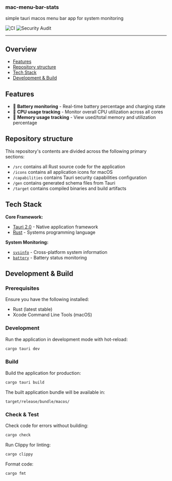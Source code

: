 <h3>mac-menu-bar-stats</h3>
<p>simple tauri macos menu bar app for system monitoring</p>

![CI](https://github.com/larskemper/macos-menu-bar-stats/actions/workflows/ci.yml/badge.svg)
![Security Audit](https://github.com/larskemper/macos-menu-bar-stats/actions/workflows/security.yml/badge.svg)

---

## Overview

- [Features](#features)
- [Repository structure](#repository-structure)
- [Tech Stack](#tech-stack)
- [Development & Build](#development--build)

## Features

- 🔋 **Battery monitoring** - Real-time battery percentage and charging state
- 🧠 **CPU usage tracking** - Monitor overall CPU utilization across all cores
- 💾 **Memory usage tracking** - View used/total memory and utilization percentage

## Repository structure

This repository's contents are divided across the following primary sections:

- `/src` contains all Rust source code for the application
- `/icons` contains all application icons for macOS
- `/capabilities` contains Tauri security capabilities configuration
- `/gen` contains generated schema files from Tauri
- `/target` contains compiled binaries and build artifacts

## Tech Stack

**Core Framework:**
- [Tauri 2.0](https://tauri.app/) - Native application framework
- [Rust](https://www.rust-lang.org/) - Systems programming language

**System Monitoring:**
- [`sysinfo`](https://crates.io/crates/sysinfo) - Cross-platform system information
- [`battery`](https://crates.io/crates/battery) - Battery status monitoring

## Development & Build

### Prerequisites

Ensure you have the following installed:
- Rust (latest stable)
- Xcode Command Line Tools (macOS)

### Development

Run the application in development mode with hot-reload:

```bash
cargo tauri dev
```

### Build

Build the application for production:

```bash
cargo tauri build
```

The built application bundle will be available in:
```
target/release/bundle/macos/
```

### Check & Test

Check code for errors without building:

```bash
cargo check
```

Run Clippy for linting:

```bash
cargo clippy
```

Format code:

```bash
cargo fmt
```